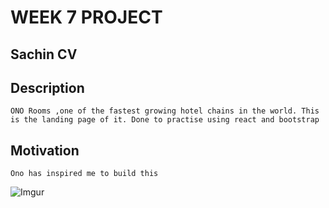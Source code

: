 # WEEK 7 PROJECT

## Sachin CV

## Description
`ONO Rooms ,one of the fastest growing hotel chains in the world. This is the landing page of it. Done to practise using react and bootstrap`

## Motivation
`Ono has inspired me to build this`

![Imgur](https://i.imgur.com/0Lh4xRP.png)